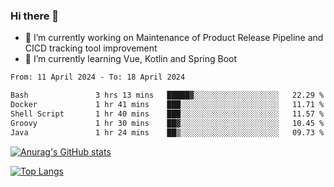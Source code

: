 ### Hi there 👋

- 🔭 I’m currently working on Maintenance of Product Release Pipeline and CICD tracking tool improvement
- 🌱 I’m currently learning Vue, Kotlin and Spring Boot

<!--START_SECTION:waka-->

```txt
From: 11 April 2024 - To: 18 April 2024

Bash               3 hrs 13 mins   █████▓░░░░░░░░░░░░░░░░░░░   22.29 %
Docker             1 hr 41 mins    ███░░░░░░░░░░░░░░░░░░░░░░   11.71 %
Shell Script       1 hr 40 mins    ███░░░░░░░░░░░░░░░░░░░░░░   11.57 %
Groovy             1 hr 30 mins    ██▓░░░░░░░░░░░░░░░░░░░░░░   10.45 %
Java               1 hr 24 mins    ██▒░░░░░░░░░░░░░░░░░░░░░░   09.73 %
```

<!--END_SECTION:waka-->

[![Anurag's GitHub stats](https://github-readme-stats.vercel.app/api?username=yunhao981&show_icons=true&theme=solarized-dark)](https://github.com/anuraghazra/github-readme-stats)

[![Top Langs](https://github-readme-stats.vercel.app/api/top-langs/?username=yunhao981&theme=solarized-dark&layout=compact)](https://github.com/anuraghazra/github-readme-stats)

<!--
**yunhao981/yunhao981** is a ✨ _special_ ✨ repository because its `README.md` (this file) appears on your GitHub profile.

Here are some ideas to get you started:

- 🔭 I’m currently working on Maintenance of Release Pipeline and CICD tracking tool improvement
- 🌱 I’m currently learning Vue, Kotlin and Spring Boot
- 👯 I’m looking to collaborate on ...
- 🤔 I’m looking for help with ...
- 💬 Ask me about ...
- 📫 How to reach me: ...
- 😄 Pronouns: ...
- ⚡ Fun fact: ...
-->


